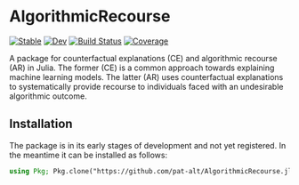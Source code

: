 # AlgorithmicRecourse

[![Stable](https://img.shields.io/badge/docs-stable-blue.svg)](https://pat-alt.github.io/AlgorithmicRecourse.jl/stable)
[![Dev](https://img.shields.io/badge/docs-dev-blue.svg)](https://pat-alt.github.io/AlgorithmicRecourse.jl/dev)
[![Build Status](https://github.com/pat-alt/AlgorithmicRecourse.jl/actions/workflows/CI.yml/badge.svg?branch=main)](https://github.com/pat-alt/AlgorithmicRecourse.jl/actions/workflows/CI.yml?query=branch%3Amain)
[![Coverage](https://codecov.io/gh/pat-alt/AlgorithmicRecourse.jl/branch/main/graph/badge.svg)](https://codecov.io/gh/pat-alt/AlgorithmicRecourse.jl)

A package for counterfactual explanations (CE) and algorithmic recourse (AR) in Julia. The former (CE) is a common approach towards explaining machine learning models. The latter (AR) uses counterfactual explanations to systematically provide recourse to individuals faced with an undesirable algorithmic outcome. 

## Installation

The package is in its early stages of development and not yet registered. In the meantime it can be installed as follows:

```julia
using Pkg; Pkg.clone("https://github.com/pat-alt/AlgorithmicRecourse.jl.git")
```

